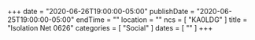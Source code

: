 +++
date = "2020-06-26T19:00:00-05:00"
publishDate = "2020-06-25T19:00:00-05:00"
endTime = ""
location = ""
ncs = [ "KA0LDG" ]
title = "Isolation Net 0626"
categories = [ "Social" ]
dates = [ "" ]
+++
